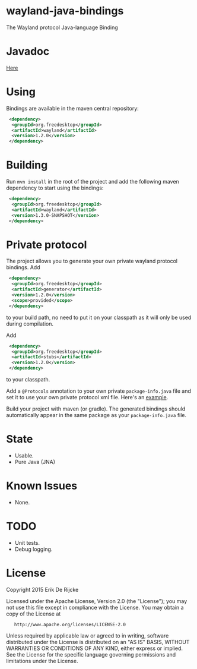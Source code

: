 wayland-java-bindings
=====================

The Wayland protocol Java-language Binding

Javadoc
=======
[Here](http://zubnix.github.io/wayland-java-bindings/)

Using
=====
Bindings are available in the maven central repository:
```xml
 <dependency>
  <groupId>org.freedesktop</groupId>
  <artifactId>wayland</artifactId>
  <version>1.2.0</version>
 </dependency>
```

Building
========
Run `mvn install` in the root of the project and add the following
maven dependency to start using the bindings:
```xml
 <dependency>
  <groupId>org.freedesktop</groupId>
  <artifactId>wayland</artifactId>
  <version>1.3.0-SNAPSHOT</version>
 </dependency>
```

Private protocol
================
The project allows you to generate your own private wayland protocol bindings.
Add
```xml
 <dependency>
  <groupId>org.freedesktop</groupId>
  <artifactId>generator</artifactId>
  <version>1.2.0</version>
  <scope>provided</scope>
 </dependency>
```
to your build path, no need to put it on your classpath as it will only be used during compilation.

Add
```xml
 <dependency>
  <groupId>org.freedesktop</groupId>
  <artifactId>stubs</artifactId>
  <version>1.2.0</version>
 </dependency>
```
to your classpath.

Add a `@Protocols` annotation to your own private `package-info.java` file and set it to use your own private protocol xml file. Here's an [example](wayland/src/main/java/org/freedesktop/wayland/package-info.java).

Build your project with maven (or gradle). The generated bindings should automatically appear in the same package as your `package-info.java` file.

State
=====
 - Usable.
 - Pure Java (JNA)

Known Issues
============
 - None.

TODO
====
 - Unit tests.
 - Debug logging.

License
=======
   Copyright 2015 Erik De Rijcke

   Licensed under the Apache License, Version 2.0 (the "License");
   you may not use this file except in compliance with the License.
   You may obtain a copy of the License at

       http://www.apache.org/licenses/LICENSE-2.0

   Unless required by applicable law or agreed to in writing, software
   distributed under the License is distributed on an "AS IS" BASIS,
   WITHOUT WARRANTIES OR CONDITIONS OF ANY KIND, either express or implied.
   See the License for the specific language governing permissions and
   limitations under the License.
